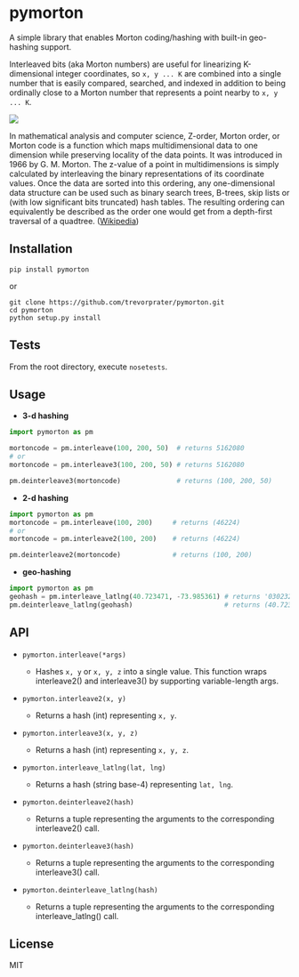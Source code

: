 # pymorton

A simple library that enables Morton coding/hashing with built-in geo-hashing support.

Interleaved bits (aka Morton numbers) are useful for linearizing K-dimensional integer coordinates, so `x, y ... K` are combined into a single number that is easily compared, searched, and indexed in addition to being ordinally close to a Morton number that represents a point nearby to `x, y ... K`.


![](http://asgerhoedt.dk/wp-content/uploads/2012/10/MortonCurve-8x8x8.png)

In mathematical analysis and computer science, Z-order, Morton order, or Morton code is a function which maps multidimensional data to one dimension while preserving locality of the data points. It was introduced in 1966 by G. M. Morton. The z-value of a point in multidimensions is simply calculated by interleaving the binary representations of its coordinate values. Once the data are sorted into this ordering, any one-dimensional data structure can be used such as binary search trees, B-trees, skip lists or (with low significant bits truncated) hash tables. The resulting ordering can equivalently be described as the order one would get from a depth-first traversal of a quadtree. ([Wikipedia](https://en.wikipedia.org/wiki/Z-order_curve))


## Installation

```
pip install pymorton
```
or
```
git clone https://github.com/trevorprater/pymorton.git
cd pymorton
python setup.py install
```

## Tests

From the root directory, execute `nosetests`.

## Usage

* **3-d hashing**
```python
import pymorton as pm

mortoncode = pm.interleave(100, 200, 50)  # returns 5162080
# or
mortoncode = pm.interleave3(100, 200, 50) # returns 5162080

pm.deinterleave3(mortoncode)              # returns (100, 200, 50)
```


* **2-d hashing**
```python
import pymorton as pm
mortoncode = pm.interleave(100, 200)     # returns (46224)
# or
mortoncode = pm.interleave2(100, 200)    # returns (46224)

pm.deinterleave2(mortoncode)             # returns (100, 200)
```


* **geo-hashing**
```python
import pymorton as pm
geohash = pm.interleave_latlng(40.723471, -73.985361) # returns '03023211233202130332202203002303'
pm.deinterleave_latlng(geohash)                       # returns (40.723470943048596, -73.98536103777587)
```


## API
- `pymorton.interleave(*args)`
    * Hashes `x, y` or `x, y, z` into a single value.
                   This function wraps interleave2() and interleave3() by supporting variable-length args.

- `pymorton.interleave2(x, y)`
    * Returns a hash (int) representing `x, y`.

- `pymorton.interleave3(x, y, z)`
    * Returns a hash (int) representing `x, y, z`.

- `pymorton.interleave_latlng(lat, lng)`
    * Returns a hash (string base-4)
                   representing `lat, lng`.

- `pymorton.deinterleave2(hash)`
    * Returns a tuple representing the arguments to
                   the corresponding interleave2() call.

- `pymorton.deinterleave3(hash)`
    * Returns a tuple representing the arguments to
                   the corresponding interleave3() call.

- `pymorton.deinterleave_latlng(hash)`
    * Returns a tuple representing the arguments to
                   the corresponding interleave_latlng() call.

## License
MIT
